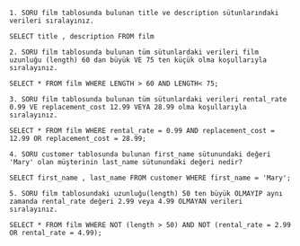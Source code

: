 `1. SORU film tablosunda bulunan title ve description sütunlarındaki verileri sıralayınız.`

```
SELECT title , description FROM film
```

`2. SORU film tablosunda bulunan tüm sütunlardaki verileri film uzunluğu (length) 60 dan büyük VE 75 ten küçük olma koşullarıyla sıralayınız.`

```
SELECT * FROM film WHERE LENGTH > 60 AND LENGTH< 75;
```

`3. SORU film tablosunda bulunan tüm sütunlardaki verileri rental_rate 0.99 VE replacement_cost 12.99 VEYA 28.99 olma koşullarıyla sıralayınız.`

```
SELECT * FROM film WHERE rental_rate = 0.99 AND replacement_cost = 12.99 OR replacement_cost = 28.99;
```

`4. SORU customer tablosunda bulunan first_name sütunundaki değeri 'Mary' olan müşterinin last_name sütunundaki değeri nedir?`

```
SELECT first_name , last_name FROM customer WHERE first_name = 'Mary';
```

`5. SORU film tablosundaki uzunluğu(length) 50 ten büyük OLMAYIP aynı zamanda rental_rate değeri 2.99 veya 4.99 OLMAYAN verileri sıralayınız.`

```
SELECT * FROM film WHERE NOT (length > 50) AND NOT (rental_rate = 2.99 OR rental_rate = 4.99);
```
